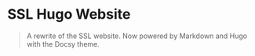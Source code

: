 # SSL Hugo Website

> A rewrite of the SSL website. Now powered by Markdown and Hugo with the Docsy theme.
